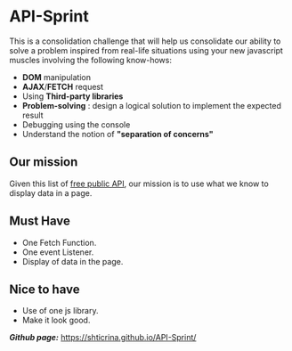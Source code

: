 # API-Sprint

This is a consolidation challenge that will help us consolidate our ability to solve a problem inspired from real-life situations using your new javascript muscles involving the following know-hows:

- **DOM** manipulation
- **AJAX**/**FETCH** request
- Using **Third-party libraries**
- **Problem-solving** : design a logical solution to implement the expected result
- Debugging using the console
- Understand the notion of **"separation of concerns"**

## Our mission

Given this list of [free public API](https://github.com/public-apis/public-apis), our mission is to use what we know to display data in a page.

## Must Have

- One Fetch Function.
- One event Listener.
- Display of data in the page.


## Nice to have

- Use of one js library.
- Make it look good.

***Github page:***  https://shticrina.github.io/API-Sprint/
